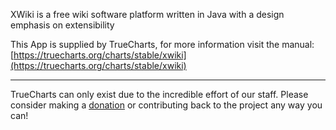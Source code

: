 XWiki is a free wiki software platform written in Java with a design emphasis on extensibility

This App is supplied by TrueCharts, for more information visit the manual: [https://truecharts.org/charts/stable/xwiki](https://truecharts.org/charts/stable/xwiki)

---

TrueCharts can only exist due to the incredible effort of our staff.
Please consider making a [donation](https://truecharts.org/sponsor) or contributing back to the project any way you can!
